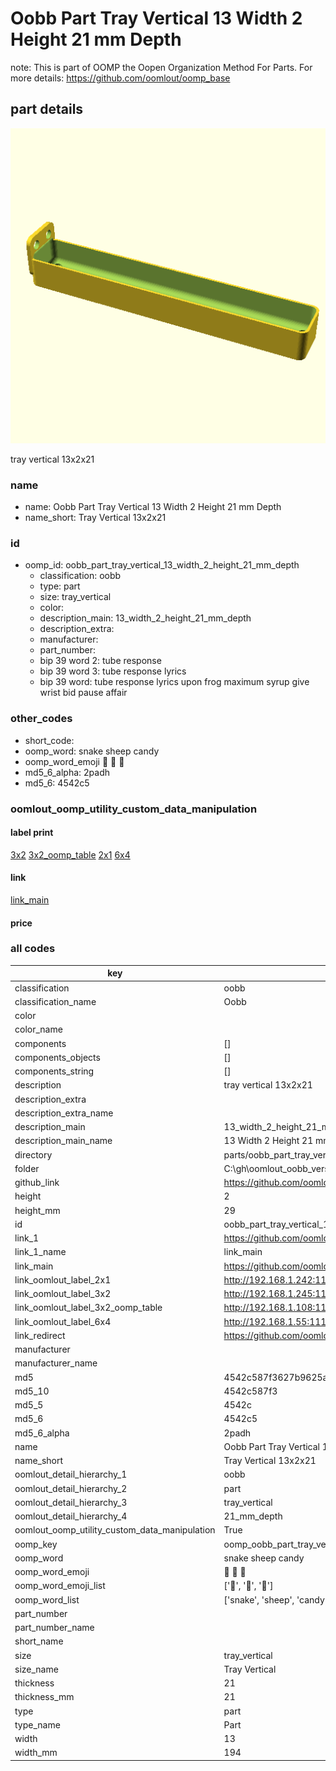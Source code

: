 # Oobb Part Tray Vertical 13 Width 2 Height 21 mm Depth  

note: This is part of OOMP the Oopen Organization Method For Parts. For more details: https://github.com/oomlout/oomp_base

##  part details
  

[![](3dpr.png)](3dpr.png)

tray vertical 13x2x21



### name
* name: Oobb Part Tray Vertical 13 Width 2 Height 21 mm Depth
* name_short: Tray Vertical 13x2x21 
### id
* oomp_id: oobb_part_tray_vertical_13_width_2_height_21_mm_depth
  * classification: oobb
  * type: part
  * size: tray_vertical
  * color: 
  * description_main: 13_width_2_height_21_mm_depth
  * description_extra: 
  * manufacturer: 
  * part_number: 
  * bip 39 word 2: tube response
  * bip 39 word 3: tube response lyrics
  * bip 39 word: tube response lyrics upon frog maximum syrup give wrist bid pause affair

### other_codes
* short_code: 
* oomp_word: snake sheep candy
* oomp_word_emoji :snake: :sheep: :candy:
* md5_6_alpha: 2padh
* md5_6: 4542c5






### oomlout_oomp_utility_custom_data_manipulation
#### label print
[3x2](http://192.168.1.245:1112/?label=oomp%202padh)
[3x2_oomp_table](http://192.168.1.108:1112/?label=oomp%202padh)
[2x1](http://192.168.1.242:1112/?label=oomp%202padh)
[6x4](http://192.168.1.55:1112/?label=oomp%202padh)    

#### link

[link_main](https://github.com/oomlout/oomlout_oobb_version_4_generated_parts/tree/main/navigation_oomp/oobb/part/tray_vertical/13_width_2_height_21_mm_depth/part)                              

#### price







### all codes 
| key | value |  
| --- | --- |  
| classification | oobb |  
| classification_name | Oobb |  
| color |  |  
| color_name |  |  
| components | [] |  
| components_objects | [] |  
| components_string | [] |  
| description | tray vertical 13x2x21 |  
| description_extra |  |  
| description_extra_name |  |  
| description_main | 13_width_2_height_21_mm_depth |  
| description_main_name | 13 Width 2 Height 21 mm Depth |  
| directory | parts/oobb_part_tray_vertical_13_width_2_height_21_mm_depth |  
| folder | C:\gh\oomlout_oobb_version_4_generated_parts\parts\oobb_part_tray_vertical_13_width_2_height_21_mm_depth |  
| github_link | https://github.com/oomlout/oomlout_oomp_part_src/tree/main/parts/oobb_part_tray_vertical_13_width_2_height_21_mm_depth |  
| height | 2 |  
| height_mm | 29 |  
| id | oobb_part_tray_vertical_13_width_2_height_21_mm_depth |  
| link_1 | https://github.com/oomlout/oomlout_oobb_version_4_generated_parts/tree/main/navigation_oomp/oobb/part/tray_vertical/13_width_2_height_21_mm_depth/part |  
| link_1_name | link_main |  
| link_main | https://github.com/oomlout/oomlout_oobb_version_4_generated_parts/tree/main/navigation_oomp/oobb/part/tray_vertical/13_width_2_height_21_mm_depth/part |  
| link_oomlout_label_2x1 | http://192.168.1.242:1112/?label=oomp%202padh |  
| link_oomlout_label_3x2 | http://192.168.1.245:1112/?label=oomp%202padh |  
| link_oomlout_label_3x2_oomp_table | http://192.168.1.108:1112/?label=oomp%202padh |  
| link_oomlout_label_6x4 | http://192.168.1.55:1112/?label=oomp%202padh |  
| link_redirect | https://github.com/oomlout/oomlout_oobb_version_4_generated_parts/tree/main/parts/oobb_tray_vertical_13_02_21 |  
| manufacturer |  |  
| manufacturer_name |  |  
| md5 | 4542c587f3627b9625ae9eef0aedef50 |  
| md5_10 | 4542c587f3 |  
| md5_5 | 4542c |  
| md5_6 | 4542c5 |  
| md5_6_alpha | 2padh |  
| name | Oobb Part Tray Vertical 13 Width 2 Height 21 mm Depth |  
| name_short | Tray Vertical 13x2x21  |  
| oomlout_detail_hierarchy_1 | oobb |  
| oomlout_detail_hierarchy_2 | part |  
| oomlout_detail_hierarchy_3 | tray_vertical |  
| oomlout_detail_hierarchy_4 | 21_mm_depth |  
| oomlout_oomp_utility_custom_data_manipulation | True |  
| oomp_key | oomp_oobb_part_tray_vertical_13_width_2_height_21_mm_depth |  
| oomp_word | snake sheep candy |  
| oomp_word_emoji | :snake: :sheep: :candy: |  
| oomp_word_emoji_list | [':snake:', ':sheep:', ':candy:'] |  
| oomp_word_list | ['snake', 'sheep', 'candy'] |  
| part_number |  |  
| part_number_name |  |  
| short_name |  |  
| size | tray_vertical |  
| size_name | Tray Vertical |  
| thickness | 21 |  
| thickness_mm | 21 |  
| type | part |  
| type_name | Part |  
| width | 13 |  
| width_mm | 194 |  
